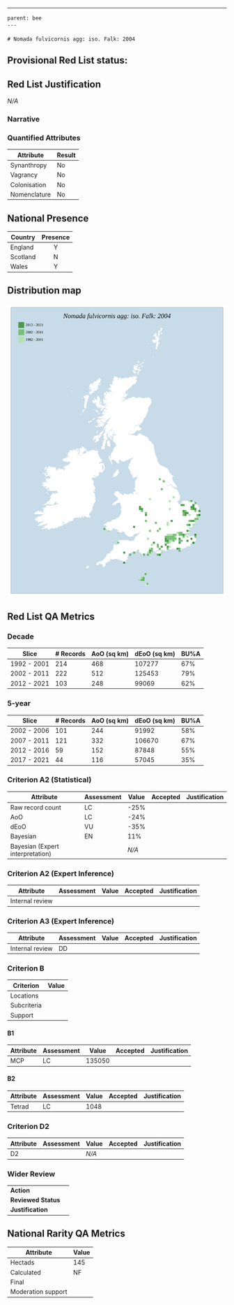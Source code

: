 ---
    parent: bee
    ---

    # Nomada fulvicornis agg: iso. Falk: 2004

## Provisional Red List status: 

## Red List Justification
*N/A*
### Narrative



### Quantified Attributes
|Attribute|Result|
|---|---|
|Synanthropy|No|
|Vagrancy|No|
|Colonisation|No|
|Nomenclature|No|




## National Presence
|Country|Presence
|---|:-:|
|England|Y|
|Scotland|N|
|Wales|Y|


## Distribution map
![](../map/315.svg)

## Red List QA Metrics
### Decade
| Slice | # Records | AoO (sq km) | dEoO (sq km) |BU%A |
|---|---|---|---|---|
|1992 - 2001|214|468|107277|67%|
|2002 - 2011|222|512|125453|79%|
|2012 - 2021|103|248|99069|62%|
### 5-year
| Slice | # Records | AoO (sq km) | dEoO (sq km) |BU%A |
|---|---|---|---|---|
|2002 - 2006|101|244|91992|58%|
|2007 - 2011|121|332|106670|67%|
|2012 - 2016|59|152|87848|55%|
|2017 - 2021|44|116|57045|35%|
### Criterion A2 (Statistical)
|Attribute|Assessment|Value|Accepted|Justification
|---|---|---|---|---|
|Raw record count|LC|-25%|||
|AoO|LC|-24%|||
|dEoO|VU|-35%|||
|Bayesian|EN|11%|||
|Bayesian (Expert interpretation)||*N/A*|||
### Criterion A2 (Expert Inference)
|Attribute|Assessment|Value|Accepted|Justification
|---|---|---|---|---|
|Internal review|||||
### Criterion A3 (Expert Inference)
|Attribute|Assessment|Value|Accepted|Justification
|---|---|---|---|---|
|Internal review|DD||||
### Criterion B
|Criterion| Value|
|---|---|
|Locations||
|Subcriteria||
|Support||
#### B1
|Attribute|Assessment|Value|Accepted|Justification
|---|---|---|---|---|
|MCP|LC|135050|||
#### B2
|Attribute|Assessment|Value|Accepted|Justification
|---|---|---|---|---|
|Tetrad|LC|1048|||
### Criterion D2
|Attribute|Assessment|Value|Accepted|Justification
|---|---|---|---|---|
|D2||*N/A*|||
### Wider Review
|  |  |
|---|---|
|**Action**||
|**Reviewed Status**||
|**Justification**||


## National Rarity QA Metrics
|Attribute|Value|
|---|---|
|Hectads|145|
|Calculated|NF|
|Final||
|Moderation support||


